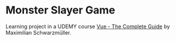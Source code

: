 # Monster Slayer Game

Learning project in a UDEMY course [Vue - The Complete Guide](https://www.udemy.com/course/vuejs-2-the-complete-guide/) by Maximilian Schwarzmüller.

